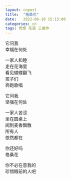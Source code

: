 ```yaml
---
layout: cnpost
title:  "格桑花"
date:   2022-06-10 15:15:00
categories: cn
tags: 奇想 花语 三歳作
---
```



它问我<br>
幸福在何处<br>

一家人和睦<br>
走在花海里<br>
看见蝴蝶翻飞<br>
孩子们<br>
奔跑歌唱<br>

它问我<br>
坚强在何处<br>

一家人苦涩<br>
坐在圆桌上<br>
闻到麦香飘散<br>
所有人<br>
依然都在<br>

你还好吗<br>
格桑花<br>

你不必在意我的<br>
珍惜眼前的人吧<br>